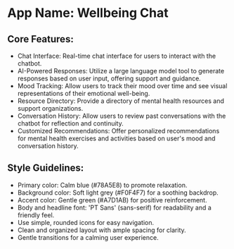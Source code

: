 # **App Name**: Wellbeing Chat

## Core Features:

- Chat Interface: Real-time chat interface for users to interact with the chatbot.
- AI-Powered Responses: Utilize a large language model tool to generate responses based on user input, offering support and guidance.
- Mood Tracking: Allow users to track their mood over time and see visual representations of their emotional well-being.
- Resource Directory: Provide a directory of mental health resources and support organizations.
- Conversation History: Allow users to review past conversations with the chatbot for reflection and continuity.
- Customized Recommendations: Offer personalized recommendations for mental health exercises and activities based on user's mood and conversation history.

## Style Guidelines:

- Primary color: Calm blue (#78A5E8) to promote relaxation.
- Background color: Soft light grey (#F0F4F7) for a soothing backdrop.
- Accent color: Gentle green (#A7D1AB) for positive reinforcement.
- Body and headline font: 'PT Sans' (sans-serif) for readability and a friendly feel.
- Use simple, rounded icons for easy navigation.
- Clean and organized layout with ample spacing for clarity.
- Gentle transitions for a calming user experience.